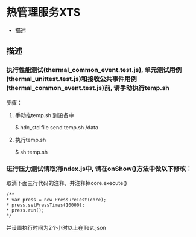 # 热管理服务XTS

-   [描述](#section0056945901)

## 描述<a name="section0056945901"></a>

### 执行性能测试(thermal_common_event.test.js), 单元测试用例(thermal_unittest.test.js)和接收公共事件用例(thermal_common_event.test.js)前, 请手动执行temp.sh

步骤：

1. 手动推temp.sh 到设备中

    $ hdc_std file send temp.sh /data

2. 执行temp.sh

    $ sh temp.sh

### 进行压力测试请取消index.js中, 请在onShow()方法中做以下修改：
取消下面三行代码的注释，并注释掉core.execute()

    /**
    * var press = new PressureTest(core);
    * press.setPressTimes(10000);
    * press.run();
    */

并设置执行时间为2个小时以上在Test.json